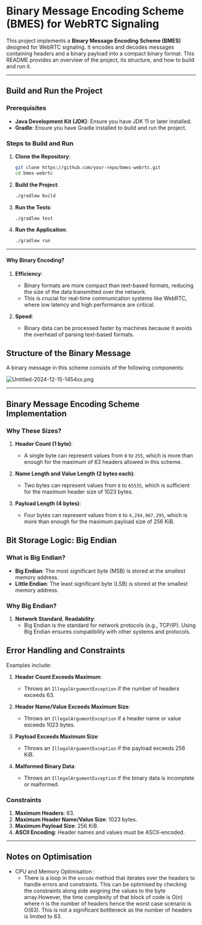 # Binary Message Encoding Scheme (BMES) for WebRTC Signaling

This project implements a **Binary Message Encoding Scheme (BMES)** designed for WebRTC signaling. It encodes and decodes messages containing headers and a binary payload into a compact binary format. This README provides an overview of the project, its structure, and how to build and run it.

---


## Build and Run the Project

### Prerequisites

- **Java Development Kit (JDK)**: Ensure you have JDK 11 or later installed.
- **Gradle**: Ensure you have Gradle installed to build and run the project.

### Steps to Build and Run

1. **Clone the Repository**:
   ```bash
   git clone https://github.com/your-repo/bmes-webrtc.git
   cd bmes-webrtc
   ```

2. **Build the Project**:
   ```bash
   ./gradlew build
   ```

3. **Run the Tests**:
   ```bash
   ./gradlew test
   ```

4. **Run the Application**:
   ```bash
   ./gradlew run
   ```

---


#### Why Binary Encoding?
1. **Efficiency**:
    - Binary formats are more compact than text-based formats, reducing the size of the data transmitted over the network.
    - This is crucial for real-time communication systems like WebRTC, where low latency and high performance are critical.

2. **Speed**:
    - Binary data can be processed faster by machines because it avoids the overhead of parsing text-based formats.


## Structure of the Binary Message

A binary message in this scheme consists of the following components:

![Untitled-2024-12-15-1454xx.png](../OneDrive/Pictures/Untitled-2024-12-15-1454xx.png)

---

## Binary Message Encoding Scheme Implementation

### Why These Sizes?

1. **Header Count (1 byte)**:
    - A single byte can represent values from `0` to `255`, which is more than enough for the maximum of 63 headers allowed in this scheme.

2. **Name Length and Value Length (2 bytes each)**:
    - Two bytes can represent values from `0` to `65535`, which is sufficient for the maximum header size of 1023 bytes.

3. **Payload Length (4 bytes)**:
    - Four bytes can represent values from `0` to `4,294,967,295`, which is more than enough for the maximum payload size of 256 KiB.


## Bit Storage Logic: Big Endian

### What is Big Endian?

- **Big Endian**: The most significant byte (MSB) is stored at the smallest memory address.
- **Little Endian**: The least significant byte (LSB) is stored at the smallest memory address.

### Why Big Endian?

1. **Network Standard**, **Readability**:
    - Big Endian is the standard for network protocols (e.g., TCP/IP). Using Big Endian ensures compatibility with other systems and protocols.


## Error Handling and Constraints
 
Examples include:

1. **Header Count Exceeds Maximum**:
    - Throws an `IllegalArgumentException` if the number of headers exceeds 63.

2. **Header Name/Value Exceeds Maximum Size**:
    - Throws an `IllegalArgumentException` if a header name or value exceeds 1023 bytes.

3. **Payload Exceeds Maximum Size**:
    - Throws an `IllegalArgumentException` if the payload exceeds 256 KiB.

4. **Malformed Binary Data**:
    - Throws an `IllegalArgumentException` if the binary data is incomplete or malformed.

### Constraints

1. **Maximum Headers**: 63.
2. **Maximum Header Name/Value Size**: 1023 bytes.
3. **Maximum Payload Size**: 256 KiB.
4. **ASCII Encoding**: Header names and values must be ASCII-encoded.

---

## Notes on Optimisation
- CPU and Memory Optimisation : 
    - There is a loop in the `encode` method that iterates over the headers to handle errors and constraints. 
      This can be optimised by checking the constraints along side asigning the values to the byte array.However, 
      the time complexity of that block of code is O(n) where n is the number of headers hence the worst case scenario is O(63).
      This is not a significant bottleneck as the number of headers is limited to 63.